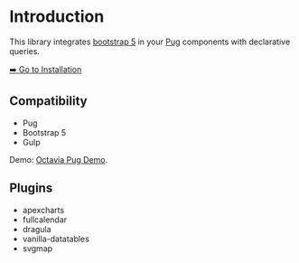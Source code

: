 # Introduction

This library integrates [bootstrap 5](https://getbootstrap.com/docs/5.0/getting-started/introduction/) in your [Pug](https://pugjs.org/api/getting-started.html) components with declarative queries.

[➡️ Go to Installation](./installation.md)

## Compatibility

- Pug
- Bootstrap 5
- Gulp

Demo: [Octavia Pug Demo](https://octavia-html.netlify.app/dashboards/learningmanagement).

## Plugins

- apexcharts
- fullcalendar
- dragula
- vanilla-datatables
- svgmap
